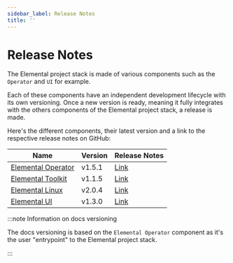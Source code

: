 ```yaml
---
sidebar_label: Release Notes
title: ''
---
```


<head>
  <link rel="canonical" href="https://elemental.docs.rancher.com/release-notes"/>
</head>

# Release Notes

The Elemental project stack is made of various components such as the `Operator` and `UI` for example.

Each of these components have an independent development lifecycle with its own versioning. Once a new version is ready, meaning it fully integrates with the others components of the Elemental project stack, a release is made.

Here's the different components, their latest version and a link to the respective release notes on GitHub:

| Name                                                                 | Version | Release Notes                                                              |
|----------------------------------------------------------------------|---------|----------------------------------------------------------------------------|
| [Elemental Operator](https://github.com/rancher/elemental-operator/) | v1.5.1  | [Link](https://github.com/rancher/elemental-operator/releases/tag/v1.4.1)  |
| [Elemental Toolkit](https://github.com/rancher/elemental-toolkit/)   | v1.1.5  | [Link](https://github.com/rancher/elemental-toolkit/releases/tag/v1.1.5)   |
| [Elemental Linux](https://github.com/rancher/elemental)              | v2.0.4  | [Link](https://github.com/rancher/elemental/releases/tag/v2.0.4)           |
| [Elemental UI](https://github.com/rancher/elemental-ui)              | v1.3.0  | [Link](https://github.com/rancher/elemental-ui/releases/tag/elemental-1.3.0) |

:::note Information on docs versioning

The docs versioning is based on the `Elemental Operator` component as it's the user "entrypoint" to the Elemental project stack.

:::
